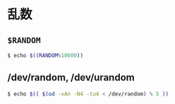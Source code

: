 # 乱数

## `$RANDOM`

~~~bash
$ echo $((RANDOM%10000))
~~~

## /dev/random, /dev/urandom

~~~bash
$ echo $(( $(od -vAn -N4 -tu4 < /dev/random) % 5 ))
~~~
